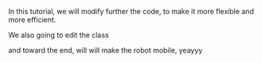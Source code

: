 In this tutorial, 
we will modify further the code, to make it more flexible and more efficient.

We also going to edit the class

and toward the end, will will make the robot mobile, yeayyy